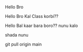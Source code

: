 Hello Bro


Hello Bro Kal Class korbi??

Hello Bal
kaar bara boro?? nunu kalo

shada nunu

git pull origin main